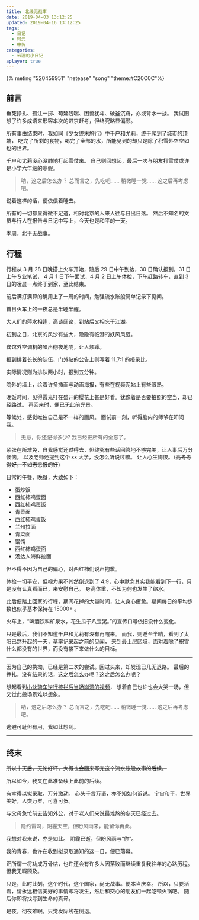 ```yaml
---
title: 北线无战事
date: 2019-04-03 13:12:25
updated: 2019-04-16 13:12:25
tags:
  - 日记
  - 时光
  - 中传
categories:
  - 云游的小日记
aplayer: true
---
```


{% meting "520459951" "netease" "song" "theme:#C20C0C"%}

## 前言

垂死挣扎、孤注一掷、苟延残喘、困兽犹斗、破釜沉舟，亦或背水一战。
我试图想了许多成语来形容本次的进京赶考，但终究略显偏颇。

所有事由结束时，我如同《少女终末旅行》中千户和尤莉，终于爬到了城市的顶端，
吃完了所剩的食物，喝完了全部的水，所能见到的却只是除了积雪外空空如也的世界。

千户和尤莉没心没肺地打起雪仗来。
自己则回想起，最后一次与朋友打雪仗或许是小学六年级的寒假。

> 呐，这之后怎么办？
> 总而言之，先吃吧……
> 稍微睡一觉……
> 这之后再考虑吧。

说着这样的话，便依偎着睡去。

所有的一切都显得微不足道，相对北京的人来人往与日出日落。
然后不知名的文员与行人在报告与日记中写上，今天也是和平的一天。

本周，北平无战事。

<!-- more -->

## 行程

行程从 3 月 28 日晚搭上火车开始，随后 29 日中午到达，30 日确认报到，31 日上午专业笔试，
4 月 1 日下午面试，4 月 2 日上午体检，下午赶路转车，直到 3 日的凌晨一点终于到家，至此结束。

前后满打满算的确用上了一周的时间，勉强流水账般简单记录下见闻。

首日火车上的一夜总是半睡半醒。

大人们的萍水相逢，高谈阔论，到站后又相忘于江湖。

初到之日，北京的风沙有些大，隐隐有临港的妖风风范。

宾馆外空调机的噪声彻夜地响，让人烦躁。

报到排着长长的队伍，门外贴的公告上则写着 11.7:1 的报录比。

实际情况则为排队两小时，报到五分钟。

院外的墙上，绘着许多插画与动画海报，有些在视频网站上有些眼熟。

晚饭时间，见得霞光打在盛开的樱花上甚是好看。犹豫着是否要拍照的空当，却已经路过。
再回来时，便已无此前光景。

等候处，感觉唯独自己是不一样的画风。
面试前一刻，听得脑内的师爷在叩问我。

> 无忌，你还记得多少?
> 我已经把所有的全忘了。

紧张在所难免，自我感觉还过得去，但终究有些话回答地不够完美，让人事后万分懊恼。
以及老师还提到这个 xx 大学，没怎么听说过嘛。
让人心生悔恨。（~~高考考得好，不如志愿报的好~~）

日常的午餐、晚餐，大致如下：

- 蛋炒饭
- 西红柿鸡蛋面
- 西红柿鸡蛋饭
- 青菜面
- 西红柿鸡蛋饭
- 兰州拉面
- 青菜面
- 馄饨
- 西红柿鸡蛋面
- 汤达人海鲜拉面

但不得不因为自己的偏心，对西红柿们说声抱歉。

体检一切平安，但视力果不其然倒退到了 4.9，心中默念其实我能看到下一行，只是没有认真看而已，来安慰自己。
身高体重，不知为何也发生了缩水。

此后便踏上回家的行程，期间花掉的大量时间，让人身心疲惫。期间每日的平均步数也似乎基本保持在 15000+ 。

火车上，“啤酒饮料矿泉水，花生瓜子八宝粥。”的宣传口号依旧没什么变化。

只是最后，我们不知道千户和尤莉有没有再醒来。
而我，则睡至半晌，看到了太阳已然升起的一天，草率记录起之前的见闻，
来到最上层区域，面对着除了积雪什么都没有的世界，而没有接下来做什么的目标。

---

因为自己的执拗，已经是第二次的尝试。回过头来，却发现已几无退路。
最后的挣扎，没有结果的话，这之后怎么办呢？这之后怎么办呢？

想起看到[小伙骑车逆行被拦后当场崩溃的视频](http://news.ifeng.com/c/7lWFI21x0RY)，
想着自己也许也会大哭一场，但又觉此般场景难以想象。

> 呐，这之后怎么办？
> 总而言之，先吃吧……
> 稍微睡一觉……
> 这之后再考虑吧。

逃避可耻但有用，我如此想到。

---

## 终末

~~所以十天后，无论好坏，大概也会回来写完这个流水账般故事的后续。~~

所以如今，我又在此准备续上此前的后续。

有幸得以拟录取，万分激动。
心头千言万语，亦不知如何诉说。
宇宙和平，世界美好，人类万岁，可喜可贺。

与父母急忙前去告知外公，对于老人们来说最难熬的冬天已经过去。

> 隐约雷鸣，阴霾天空，但盼风雨来，能留你再此。

我想对我来说，亦是如此。
阴霾已逝，但盼风雨与“你”。

我的青春，也许在收到拟录取通知的这一日，便已落幕。

正所谓一将功成万骨枯，也许还会有许多人因落败而继续重复我往年的心路历程。
但我无暇顾及。

只是，此时此刻，这个时代，这个国家，尚无战事。便本当庆幸。
所以，只要活着，请永远相信美好的事情即将发生，然后和交心的朋友们一起吃顿火锅吧。
随后你即将找寻到生命的真谛。

是夜，彻夜难眠，只觉发际线在倒退。

